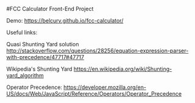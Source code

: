 #FCC Calculator Front-End Project

Demo: https://belcurv.github.io/fcc-calculator/

Useful links:

Quasi Shunting Yard solution
http://stackoverflow.com/questions/28256/equation-expression-parser-with-precedence/47717#47717

Wikipedia's Shunting Yard
https://en.wikipedia.org/wiki/Shunting-yard_algorithm

Operator Precedence:
https://developer.mozilla.org/en-US/docs/Web/JavaScript/Reference/Operators/Operator_Precedence